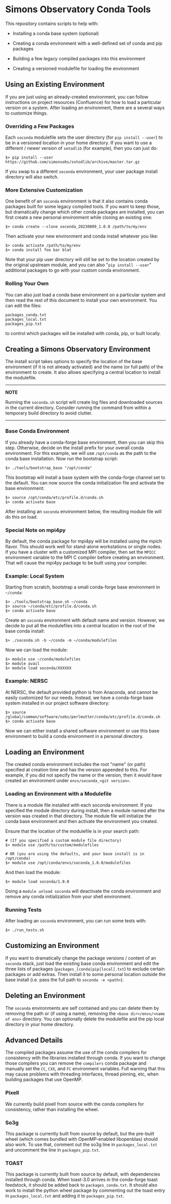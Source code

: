 # Simons Observatory Conda Tools

This repository contains scripts to help with:

- Installing a conda base system (optional)

- Creating a conda environment with a well-defined set of conda and pip packages

- Building a few legacy compiled packages into this environment

- Creating a versioned modulefile for loading the environment

## Using an Existing Environment

If you are just using an already-created environment, you can follow
instructions on project resources (Confluence) for how to load a particular
version on a system. After loading an environment, there are a several ways to
customize things.

### Overriding a Few Packages

Each `soconda` modulefile sets the user directory (for `pip install --user`) to
be in a versioned location in your home directory. If you want to use a
different / newer version of `sotodlib` (for example), then you can just do:

    $> pip install --user https://github.com/simonsobs/sotodlib/archive/master.tar.gz

If you swap to a different `soconda` environment, your user package install
directory will also switch.

### More Extensive Customization

One benefit of an `soconda` environment is that it also contains conda packages
built for some legacy compiled tools. If you want to keep those, but
dramatically change which other conda packages are installed, you can first
create a new personal environment while cloning an existing one:

    $> conda create --clone soconda_20230809_1.0.0 /path/to/my/env

Then activate your new environment and conda install whatever you like:

    $> conda activate /path/to/my/env
    $> conda install foo bar blat

Note that your pip user directory will still be set to the location created by
the original upstream module, and you can also "`pip install --user`"
additional packages to go with your custom conda environment.

### Rolling Your Own

You can also just load a conda base environment on a particular system and then
read the rest of this document to install your own environment. You can edit
the files:

    packages_conda.txt
    packages_local.txt
    packages_pip.txt

to control which packages will be installed with conda, pip, or built locally.

## Creating a Simons Observatory Environment

The install script takes options to specify the location of the base environment
(if it is not already activated) and the name (or full path) of the environment
to create. It also allows specifying a central location to install the
modulefile.

---
**NOTE**

Running the `soconda.sh` script will create log files and downloaded sources in
the current directory. Consider running the command from within a temporary
build directory to avoid clutter.

---

### Base Conda Environment

If you already have a conda-forge base environment, then you can skip this
step. Otherwise, decide on the install prefix for your overall conda
environment. For this example, we will use `/opt/conda` as the path to the
conda base installation. Now run the bootstrap script:

    $> ./tools/bootstrap_base "/opt/conda"

This bootstrap will install a base system with the conda-forge channel set to
the default. You can now source the conda initialization file and activate the
base environment:

    $> source /opt/conda/etc/profile.d/conda.sh
    $> conda activate base

After installing an `soconda` environment below, the resulting module file will
do this on load.

### Special Note on mpi4py

By default, the conda package for mpi4py will be installed using the mpich
flavor. This should work well for stand-alone workstations or single nodes. If
you have a cluster with a customized MPI compiler, then set the `MPICC`
environment variable to the MPI C compiler before creating an environment. That
will cause the mpi4py package to be built using your compiler.

### Example:  Local System

Starting from scratch, bootstrap a small conda-forge base environment in `~/conda`:

    $> ./tools/bootstrap_base.sh ~/conda
    $> source ~/conda/etc/profile.d/conda.sh
    $> conda activate base

Create an `soconda` environment with default name and version. However, we
decide to put all the modulefiles into a central location in the root of the
base conda install:

    $> ./soconda.sh -b ~/conda -m ~/conda/modulefiles

Now we can load the module:

    $> module use ~/conda/modulefiles
    $> module avail
    $> module load soconda/XXXXXX

### Example:  NERSC

At NERSC, the default provided python is from Anaconda, and cannot be easily
customized for our needs. Instead, we have a conda-forge base system installed
in our project software directory:

    $> source /global/common/software/sobs/perlmutter/conda/etc/profile.d/conda.sh
    $> conda activate base

Now we can either install a shared software environment or use this base environment to build a conda environment in a personal directory.

## Loading an Environment

The created conda environment includes the root "name" (or path) specified at
creation time and has the version appended to this. For example, if you did not
specify the name or the version, then it would have created an environment under
`envs/soconda_<git version>`.

### Loading an Environment with a Modulefile

There is a module file installed with each soconda environment. If you
specified the module directory during install, then a module named after the
version was created in that directory. The module file will initialize the
conda base environment and then activate the environment you created.

Ensure that the location of the modulefile is in your search path:

    # (If you specified a custom module file directory)
    $> module use /path/to/custom/modulefiles

    # OR (you are using the defaults, and your base install is in /opt/conda)
    $> module use /opt/conda/envs/soconda_1.0.0/modulefiles

And then load the module:

    $> module load soconda/1.0.0

Doing a `module unload soconda` will deactivate the conda environment and
remove any conda initialization from your shell environment.

### Running Tests

After loading an `soconda` environment, you can run some tests with:

    $> ./run_tests.sh

## Customizing an Environment

If you want to dramatically change the package versions / content of an
`soconda` stack, just load the existing base conda environment and edit the
three lists of packages (`packages_[conda|pip|local].txt`) to exclude certain
packages or add extras. Then install it to some personal location outside the
base install (i.e. pass the full path to `soconda -e <path>`).

## Deleting an Environment

The `soconda` environments are self contained and you can delete them by
removing the path or (if using a name), removing the
`<base dir>/envs/<name of env>` directory. You can optionally delete the
modulefile and the pip local directory in your home directory.

## Advanced Details

The compiled packages assume the use of the conda compilers for consistency with
the libraries installed through conda. If you want to change those compilers you
can remove the `compilers` conda package and manually set the `CC`, `CXX`, and `FC`
environment variables. Full warning that this may cause problems with threading
interfaces, thread pinning, etc, when building packages that use OpenMP.

### Pixell

We currently build pixell from source with the conda compilers for consistency,
rather than installing the wheel.

### So3g

This package is currently built from source by default, but the pre-built wheel
(which comes bundled with OpenMP-enabled libopenblas) should also work. To use
that, comment out the so3g line in `packages_local.txt` and uncomment the
line in `packages_pip.txt`.

### TOAST

This package is currently built from source by default, with dependencies
installed through conda. When toast-3.0 arrives in the conda-forge toast
feedstock, it should be added back to `packages_conda.txt`. It should also work
to install the python wheel package by commenting out the toast entry in
`packages_local.txt` and adding it to `packages_pip.txt`.



